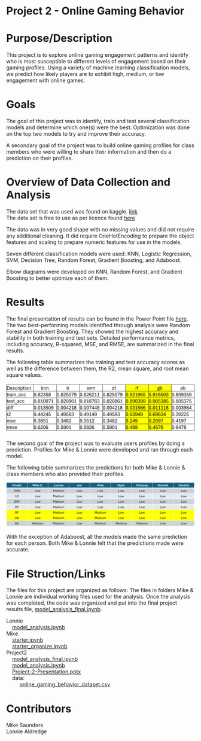 # Project 2 - Online Gaming Behavior

# Purpose/Description
This project is to explore online gaming engagement patterns and identify who is most susceptible to different levels of engagement based on their gaming profiles. Using a variety of machine learning classification models, we predict how likely players are to exhibit high, medium, or low engagement with online games.

# Goals
The goal of this project was to identify, train and test several classification models and determine which one(s) were the best.  Optimization was done on the top two models to try and improve their accuracy.

A secondary goal of the project was to build online gaming profiles for class members who were willing to share their information and then do a prediction on their profiles.

# Overview of Data Collection and Analysis
The data set that was used was found on kaggle.  [link](https://www.kaggle.com/datasets/rabieelkharoua/predict-online-gaming-behavior-dataset/code)  
The data set is free to use as per licence found [here](https://creativecommons.org/licenses/by/4.0/)

The data was in very good shape with no missing values and did not require any additional cleaning.  It did require OneHotEncoding to prepare the object features and scaling to prepare numeric features for use in the models.

Seven different classification models were used: KNN, Logistic Regression, SVM, Decision Tree, Random Forest, Gradient Boosting, and Adaboost.

Elbow diagrams were developed on KNN, Random Forest, and Gradient Boosting to better optimize each of them.  


# Results
The final presentation of results can be found in the Power Point file [here](https://github.com/LaserLon/Project2/blob/main/Project2/Project-2-Presentation.pptx).  
The two best-performing models identified through analysis were Random Forest and Gradient Boosting. They showed the highest accuracy and stability in both training and test sets. Detailed performance metrics, including accuracy, R-squared, MSE, and RMSE, are summarized in the final results.

The following table summarizes the training and test accuracy scores as well as the difference between them, the R2, mean square, and root mean square values.

![alt text](image.png)

The second goal of the project was to evaluate users profiles by doing a prediction.  Profiles for Mike & Lonnie were developed and ran through each model.

The following table summarizes the predictions for both Mike & Lonnie & class members who also provided their profiles.  

![alt text](image-2.png)

With the exception of Adaboost, all the models made the same prediction for each person.  Both Mike & Lonnie felt that the predictions made were accurate.

# File Struction/Links

The files for this project are organized as follows:  The files in folders Mike & Lonnie are individual working files used for the analysis. Once the analysis was completed, the code was organized and put into the final project results file, [model_analysis_final.ipynb](https://github.com/LaserLon/Project2/blob/main/Project2/model_analysis_final.ipynb).


Lonnie  
&nbsp;&nbsp;&nbsp;&nbsp;[model_analysis.ipynb](https://github.com/LaserLon/Project2/blob/main/Lonnie/model_analysis.ipynb)  
Mike  
&nbsp;&nbsp;&nbsp;&nbsp;[starter.ipynb](https://github.com/LaserLon/Project2/blob/main/Mike/starter.ipynb)  
&nbsp;&nbsp;&nbsp;&nbsp;[starter_organize.ipynb](https://github.com/LaserLon/Project2/blob/main/Mike/starter_organize.ipynb)  
Project2  
&nbsp;&nbsp;&nbsp;&nbsp;[model_analysis_final.ipynb](https://github.com/LaserLon/Project2/blob/main/Project2/model_analysis_final.ipynb)  
&nbsp;&nbsp;&nbsp;&nbsp;[model_analysis.ipynb](https://github.com/LaserLon/Project2/blob/main/Project2/model_analysis.ipynb)  
&nbsp;&nbsp;&nbsp;&nbsp;[Project-2-Presentation.pptx](https://github.com/LaserLon/Project2/blob/main/Project2/Project-2-Presentation.pptx)  
&nbsp;&nbsp;&nbsp;&nbsp;data:  
&nbsp;&nbsp;&nbsp;&nbsp;&nbsp;&nbsp;&nbsp;&nbsp;  [online_gaming_behavior_dataset.csv](https://github.com/LaserLon/Project2/blob/main/Project2/data/online_gaming_behavior_dataset.csv)
# Contributors
Mike Saunders  
Lonnie Aldredge
